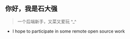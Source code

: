 ## 你好，我是石大强
> 一个后端新手，又菜又爱玩 ^_^
- I hope to participate in some remote open source work

<!-- - Wechat: **HenryShii**（请备注 Github 用户名） -->

<!-- ![](https://tianyuhao.cn/images/auto/weixin.png)[![](https://github-readme-stats.vercel.app/api?username=Tyh2001)](https://github.com/Tyh2001/fighting-design) -->
